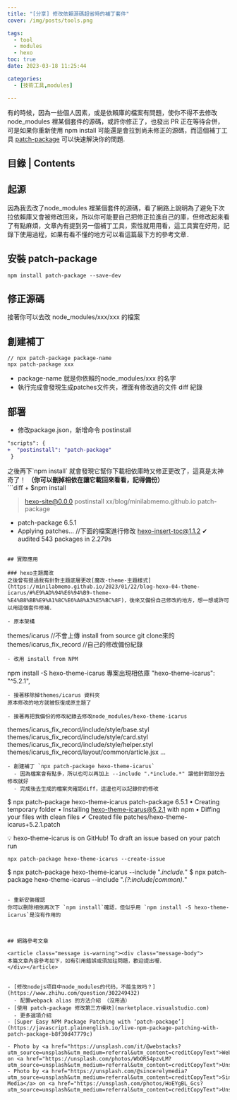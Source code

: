 ```yaml
---
title: "[分享] 修改依賴源碼超省時的補丁套件"
cover: /img/posts/tools.png

tags:
  - tool
  - modules
  - hexo 
toc: true
date: 2023-03-18 11:25:44

categories:
  - [技術工具,modules]

---
```


<article class="message is-info"><div class="message-body">
有的時候，因為一些個人因素，或是依賴庫的檔案有問題，使你不得不去修改 node_modules 裡某個套件的源碼，或許你修正了，也發出 PR 正在等待合併，可是如果你重新使用 npm install 可能還是會拉到尚未修正的源碼，而這個補丁工具 <a href="https://www.npmjs.com/package/patch-package">patch-package</a> 可以快速解決你的問題.
</div></article>


<!--more-->
## 目錄 | Contents
<div class="my-toc">
<!-- toc -->
</div>

## 起源
因為我去改了node_modules 裡某個套件的源碼，看了網路上說明為了避免下次拉依賴庫又會被修改回來，所以你可能要自己把修正拉進自己的庫，但修改起來看了有點麻煩，文章內有提到另一個補丁工具，索性就用用看，這工具實在好用，記錄下使用過程，如果有看不懂的地方可以看這篇最下方的參考文章．


## 安裝 patch-package

```
npm install patch-package --save-dev
```
## 修正源碼 
接著你可以去改 node_modules/xxx/xxx 的檔案


## 創建補丁
```
// npx patch-package package-name
npx patch-package xxx
```
- package-name 就是你依賴的node_modules/xxx 的名字
- 執行完成會發現生成patches文件夾，裡面有修改過的文件 diff 紀錄


## 部署
- 修改package.json，新增命令 postinstall
```diff
"scripts": {
+  "postinstall": "patch-package"
 }
```
<article class="message is-info"><div class="message-body">
之後再下`npm install` 就會發現它幫你下載相依庫時又修正更改了，這真是太神奇了！
<b>（你可以刪掉相依在讓它載回來看看，記得備份）</b>
</div></article>
```diff
+ $npm install

> hexo-site@0.0.0 postinstall xx/blog/minilabmemo.github.io
> patch-package

+ patch-package 6.5.1
+ Applying patches...  //下面的檔案進行修改
hexo-insert-toc@1.1.2 ✔
audited 543 packages in 2.279s

```

## 實際應用

### hexo主題魔改
之後曾有提過我有針對主題底層更改[魔改-theme-主題樣式](https://minilabmemo.github.io/2023/01/22/blog-hexo-04-theme-icarus/#%E9%AD%94%E6%94%B9-theme-%E4%B8%BB%E9%A1%8C%E6%A8%A3%E5%BC%8F)，後來又備份自己修改的地方，想一想或許可以用這個套件修補．

- 原本架構
```
themes/icarus  //不會上傳  install from source git clone來的
themes/icarus_fix_record //自己的修改備份紀錄
```
- 改用 install from NPM
```
npm install -S hexo-theme-icarus
專案出現相依庫
"hexo-theme-icarus": "^5.2.1",

```
- 接著移除掉themes/icarus 資料夾
原本修改的地方就被恢復成原主題了

- 接著再把我備份的修改紀錄去修改node_modules/hexo-theme-icarus
```
themes/icarus_fix_record/include/style/base.styl
themes/icarus_fix_record/include/style/card.styl
themes/icarus_fix_record/include/style/helper.styl
themes/icarus_fix_record/layout/common/article.jsx
...
```
- 創建補丁 `npx patch-package hexo-theme-icarus`
  - 因為檔案會有點多，所以也可以再加上 --include ".*include.*" 讓他針對部分去修改就好
  - 完成後去生成的檔案夾確認diff，這邊也可以記錄你的修改
```
$ npx patch-package hexo-theme-icarus
patch-package 6.5.1
• Creating temporary folder
• Installing hexo-theme-icarus@5.2.1 with npm
• Diffing your files with clean files
✔ Created file patches/hexo-theme-icarus+5.2.1.patch

💡 hexo-theme-icarus is on GitHub! To draft an issue based on your patch run

    npx patch-package hexo-theme-icarus --create-issue
$ npx patch-package hexo-theme-icarus --include ".*include.*"
$ npx patch-package hexo-theme-icarus --include ".*(?:include|common).*"
```

- 重新安裝確認
你可以刪除相依再次下 `npm install`確認，但似乎用 `npm install -S hexo-theme-icarus`是沒有作用的



## 網路參考文章

<article class="message is-warning"><div class="message-body">
本篇文章內容參考如下，如有引用錯誤或須加註問題，歡迎提出喔．
</div></article>


- [修改nodejs项目中node_modules的代码，不能生效吗？](https://www.zhihu.com/question/302249432)
  - 配置webpack alias 的方法介紹 （沒用過）
- [使用 patch-package 修改第三方模块](marketplace.visualstudio.com)
  - 更多選項介紹
- [Super Easy NPM Package Patching with ‘patch-package’](https://javascript.plainenglish.io/live-npm-package-patching-with-patch-package-b8f30d47779c)

- Photo by <a href="https://unsplash.com/it/@webstacks?utm_source=unsplash&utm_medium=referral&utm_content=creditCopyText">Webstacks</a> on <a href="https://unsplash.com/photos/WbOR54pzvLM?utm_source=unsplash&utm_medium=referral&utm_content=creditCopyText">Unsplash</a>
- Photo by <a href="https://unsplash.com/@sincerelymedia?utm_source=unsplash&utm_medium=referral&utm_content=creditCopyText">Sincerely Media</a> on <a href="https://unsplash.com/photos/HoEYgBL_Gcs?utm_source=unsplash&utm_medium=referral&utm_content=creditCopyText">Unsplash</a>
  